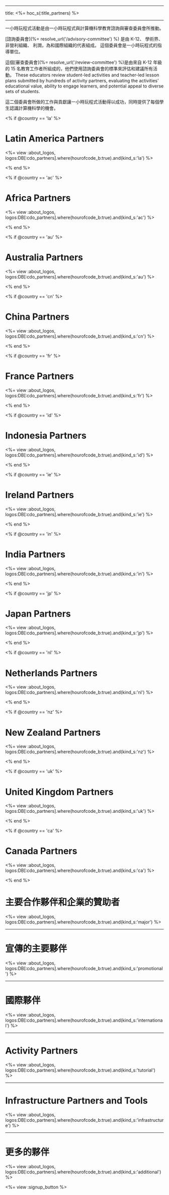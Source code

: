 * * *

title: <%= hoc_s(:title_partners) %>

* * *

一小時玩程式活動是由一小時玩程式與計算機科學教育諮詢與審查委員會所推動。

[諮詢委員會](%= resolve_url('/advisory-committee') %) 是由 K-12、 學術界、 非營利組織、 利潤，為和國際組織的代表組成。 這個委員會是一小時玩程式的指導單位。

這個[審查委員會](%= resolve_url('/review-committee') %)是由來自 K-12 年級的 15 名教育工作者所組成的，他們使用諮詢委員會的標準來評估和建議所有活動。 These educators review student-led activities and teacher-led lesson plans submitted by hundreds of activity partners, evaluating the activities' educational value, ability to engage learners, and potential appeal to diverse sets of students.

這二個委員會所做的工作與貢獻讓一小時玩程式活動得以成功，同時提供了每個學生認識計算機科學的機會。

<% if @country == 'la' %>

# Latin America Partners

<%= view :about_logos, logos:DB[:cdo_partners].where(hourofcode_b:true).and(kind_s:'la') %>

<% end %>

<% if @country == 'ac' %>

# Africa Partners

<%= view :about_logos, logos:DB[:cdo_partners].where(hourofcode_b:true).and(kind_s:'ac') %>

<% end %>

<% if @country == 'au' %>

# Australia Partners

<%= view :about_logos, logos:DB[:cdo_partners].where(hourofcode_b:true).and(kind_s:'au') %>

<% end %>

<% if @country == 'cn' %>

# China Partners

<%= view :about_logos, logos:DB[:cdo_partners].where(hourofcode_b:true).and(kind_s:'cn') %>

<% end %>

<% if @country == 'fr' %>

# France Partners

<%= view :about_logos, logos:DB[:cdo_partners].where(hourofcode_b:true).and(kind_s:'fr') %>

<% end %>

<% if @country == 'id' %>

# Indonesia Partners

<%= view :about_logos, logos:DB[:cdo_partners].where(hourofcode_b:true).and(kind_s:'id') %>

<% end %>

<% if @country == 'ie' %>

# Ireland Partners

<%= view :about_logos, logos:DB[:cdo_partners].where(hourofcode_b:true).and(kind_s:'ie') %>

<% end %>

<% if @country == 'in' %>

# India Partners

<%= view :about_logos, logos:DB[:cdo_partners].where(hourofcode_b:true).and(kind_s:'in') %>

<% end %>

<% if @country == 'jp' %>

# Japan Partners

<%= view :about_logos, logos:DB[:cdo_partners].where(hourofcode_b:true).and(kind_s:'jp') %>

<% end %>

<% if @country == 'nl' %>

# Netherlands Partners

<%= view :about_logos, logos:DB[:cdo_partners].where(hourofcode_b:true).and(kind_s:'nl') %>

<% end %>

<% if @country == 'nz' %>

# New Zealand Partners

<%= view :about_logos, logos:DB[:cdo_partners].where(hourofcode_b:true).and(kind_s:'nz') %>

<% end %>

<% if @country == 'uk' %>

# United Kingdom Partners

<%= view :about_logos, logos:DB[:cdo_partners].where(hourofcode_b:true).and(kind_s:'uk') %>

<% end %>

<% if @country == 'ca' %>

# Canada Partners

<%= view :about_logos, logos:DB[:cdo_partners].where(hourofcode_b:true).and(kind_s:'ca') %>

<% end %>

# 主要合作夥伴和企業的贊助者

<%= view :about_logos, logos:DB[:cdo_partners].where(hourofcode_b:true).and(kind_s:'major') %>

* * *

# 宣傳的主要夥伴

<%= view :about_logos, logos:DB[:cdo_partners].where(hourofcode_b:true).and(kind_s:'promotional') %>

* * *

# 國際夥伴

<%= view :about_logos, logos:DB[:cdo_partners].where(hourofcode_b:true).and(kind_s:'international') %>

* * *

# Activity Partners

<%= view :about_logos, logos:DB[:cdo_partners].where(hourofcode_b:true).and(kind_s:'tutorial') %>

* * *

# Infrastructure Partners and Tools

<%= view :about_logos, logos:DB[:cdo_partners].where(hourofcode_b:true).and(kind_s:'infrastructure') %>

* * *

# 更多的夥伴

<%= view :about_logos, logos:DB[:cdo_partners].where(hourofcode_b:true).and(kind_s:'additional') %>

<%= view :signup_button %>